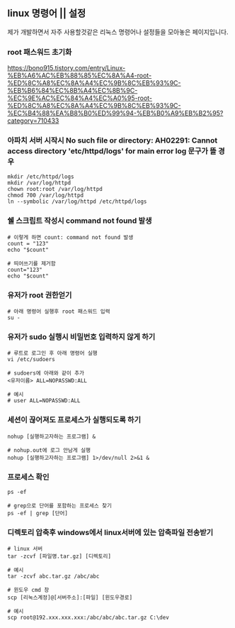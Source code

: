 ## linux 명령어 || 설정

제가 개발하면서 자주 사용할것같은 리눅스 명령어나 설정들을 모아놓은 페이지입니다.

### root 패스워드 초기화
https://bono915.tistory.com/entry/Linux-%EB%A6%AC%EB%88%85%EC%8A%A4-root-%ED%8C%A8%EC%8A%A4%EC%9B%8C%EB%93%9C-%EB%B6%84%EC%8B%A4%EC%8B%9C-%EC%9E%AC%EC%84%A4%EC%A0%95-root-%ED%8C%A8%EC%8A%A4%EC%9B%8C%EB%93%9C-%EC%B4%88%EA%B8%B0%ED%99%94-%EB%B0%A9%EB%B2%95?category=710433

### 아파치 서버 시작시 No such file or directory: AH02291: Cannot access directory 'etc/httpd/logs' for main error log 문구가 뜰 경우

```
mkdir /etc/httpd/logs
mkdir /var/log/httpd
chown root:root /var/log/httpd
chmod 700 /var/log/httpd
ln --symbolic /var/log/httpd /etc/httpd/logs
```

### 쉘 스크립트 작성시 command not found 발생
```
# 이렇게 하면 count: command not found 발생
count = "123"
echo "$count"

# 띄어쓰기를 제거함
count="123"
echo "$count"
```

### 유저가 root 권한얻기
```
# 아래 명령어 실행후 root 패스워드 입력
su - 
```

### 유저가 sudo 실행시 비밀번호 입력하지 않게 하기
```
# 루트로 로그인 후 아래 명령어 실행
vi /etc/sudoers

# sudoers에 아래와 같이 추가
<유저이름> ALL=NOPASSWD:ALL

# 예시
# user ALL=NOPASSWD:ALL
```

### 세션이 끊어져도 프로세스가 실행되도록 하기
```
nohup [실행하고자하는 프로그램] &

# nohup.out에 로그 안남게 실행
nohup [실행하고자하는 프로그램] 1>/dev/null 2>&1 &
```

### 프로세스 확인
```
ps -ef

# grep으로 단어를 포함하는 프로세스 찾기
ps -ef | grep [단어]
```

### 디렉토리 압축후 windows에서 linux서버에 있는 압축파일 전송받기
```
# linux 서버
tar -zcvf [파일명.tar.gz] [디렉토리]

# 예시
tar -zcvf abc.tar.gz /abc/abc
```

```
# 윈도우 cmd 창
scp [리눅스계정]@[서버주소]:[파일] [윈도우경로]

# 예시 
scp root@192.xxx.xxx.xxx:/abc/abc/abc.tar.gz C:\dev
```